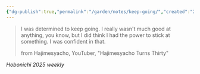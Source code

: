 ```yaml
---
{"dg-publish":true,"permalink":"/garden/notes/keep-going/","created":"2025-01-19T21:28:29.386-05:00","updated":"2025-01-31T23:01:26.327-05:00"}
---
```



> I was determined to keep going. I really wasn't much good at anything, you know, but I did think I had the power to stick at something. I was confident in that.
> 
> from Hajimesyacho, YouTuber, "Hajimesyacho Turns Thirty"

_Hobonichi 2025 weekly_ 